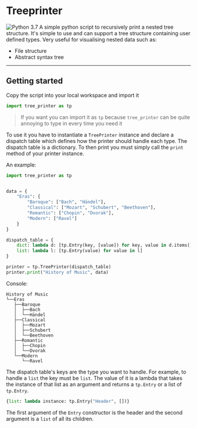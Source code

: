 # Treeprinter
![Python 3.7](https://img.shields.io/badge/Python-3.x-blue.svg?style=for-the-badge&logo=python)
A simple python script to recursively print a nested tree structure. It's simple to use and can support a tree structure containing user defined types.
Very useful for visualising nested data such as:

 - File structure
 - Abstract syntax tree

---
## Getting started

Copy the script into your local workspace and import it
```python
import tree_printer as tp
```

> If you want you can import it as `tp` because `tree_printer` can be quite annoying to type in every time you need it

To use it you have to instantiate a `TreePrinter` instance and declare a dispatch table which defines how the printer should handle each type. The dispatch table is a dictionary. To then print you must simply call the `print` method of your printer instance.

An example:
```python
import tree_printer as tp


data = {  
    "Eras": {  
        "Baroque": ["Bach", "Händel"],  
        "Classical": ["Mozart", "Schubert", "Beethoven"],  
        "Romantic": ["Chopin", "Dvorak"],  
        "Modern": ["Ravel"]  
    }  
}

dispatch_table = {
	dict: lambda d: [tp.Entry(key, [value]) for key, value in d.items()],
	list: lambda l: [tp.Entry(value) for value in l]
}

printer = tp.TreePrinter(dispatch_table)  
printer.print("History of Music", data)
```
Console:
```
History of Music
└──Eras
   ├──Baroque
   │  ├──Bach
   │  └──Händel
   ├──Classical
   │  ├──Mozart
   │  ├──Schubert
   │  └──Beethoven
   ├──Romantic
   │  ├──Chopin
   │  └──Dvorak
   └──Modern
      └──Ravel
```

The dispatch table's keys are the type you want to handle. For example, to handle a `list` the key must be `list`. The value of it is a lambda that takes the instance of that list as an argument and returns a `tp.Entry` or a list of `tp.Entry`.
```python
{list: lambda instance: tp.Entry("Header", [])}
```

The first argument of the `Entry` constructor is the header and the second argument is a `list` of all its children.
